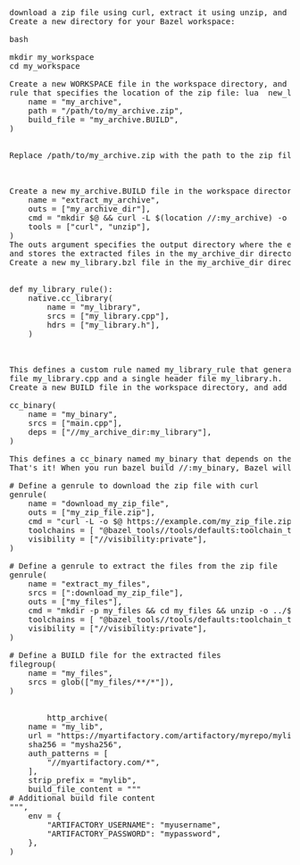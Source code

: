 
<pre>
download a zip file using curl, extract it using unzip, and use it as a local repository in Bazel without using the http_* rule:
Create a new directory for your Bazel workspace:

bash

mkdir my_workspace
cd my_workspace

Create a new WORKSPACE file in the workspace directory, and add the following code to define the new_local_repository 
rule that specifies the location of the zip file: lua  new_local_repository(
    name = "my_archive",
    path = "/path/to/my_archive.zip",
    build_file = "my_archive.BUILD",
)


Replace /path/to/my_archive.zip with the path to the zip file you want to use as the local repository.



Create a new my_archive.BUILD file in the workspace directory, and add the following code to define a genrule that downloads and extracts the zip file: bash  genrule(
    name = "extract_my_archive",
    outs = ["my_archive_dir"],
    cmd = "mkdir $@ && curl -L $(location //:my_archive) -o archive.zip && unzip -q archive.zip -d $@ && rm archive.zip",
    tools = ["curl", "unzip"],
)
The outs argument specifies the output directory where the extracted files will be stored. The cmd argument defines a command that downloads the zip file using curl, extracts the contents of the zip file using unzip,
and stores the extracted files in the my_archive_dir directory. The tools argument lists the tools required to run the command.
Create a new my_library.bzl file in the my_archive_dir directory, and add the following code to define a custom rule that generates a library:


def my_library_rule():
    native.cc_library(
        name = "my_library",
        srcs = ["my_library.cpp"],
        hdrs = ["my_library.h"],
    )
    
    

This defines a custom rule named my_library_rule that generates a native cc_library named my_library. The library is defined with a single source
file my_library.cpp and a single header file my_library.h.
Create a new BUILD file in the workspace directory, and add the following code to define a cc_binary that depends on the my_library target:

cc_binary(
    name = "my_binary",
    srcs = ["main.cpp"],
    deps = ["//my_archive_dir:my_library"],
)

This defines a cc_binary named my_binary that depends on the my_library target defined in the my_library.bzl file in the my_archive_dir directory.
That's it! When you run bazel build //:my_binary, Bazel will download the zip file, extract its contents, and use the extracted files as the local repository for the my_archive_dir target.

# Define a genrule to download the zip file with curl
genrule(
    name = "download_my_zip_file",
    outs = ["my_zip_file.zip"],
    cmd = "curl -L -o $@ https://example.com/my_zip_file.zip",
    toolchains = [ "@bazel_tools//tools/defaults:toolchain_type" ],
    visibility = ["//visibility:private"],
)

# Define a genrule to extract the files from the zip file
genrule(
    name = "extract_my_files",
    srcs = [":download_my_zip_file"],
    outs = ["my_files"],
    cmd = "mkdir -p my_files && cd my_files && unzip -o ../$<",
    toolchains = [ "@bazel_tools//tools/defaults:toolchain_type" ],
    visibility = ["//visibility:private"],
)

# Define a BUILD file for the extracted files
filegroup(
    name = "my_files",
    srcs = glob(["my_files/**/*"]),
)

        
        http_archive(
    name = "my_lib",
    url = "https://myartifactory.com/artifactory/myrepo/mylib.zip",
    sha256 = "mysha256",
    auth_patterns = [
        "//myartifactory.com/*",
    ],
    strip_prefix = "mylib",
    build_file_content = """
# Additional build file content
""",
    env = {
        "ARTIFACTORY_USERNAME": "myusername",
        "ARTIFACTORY_PASSWORD": "mypassword",
    },
)
        
</pre>
